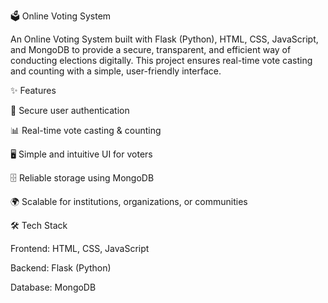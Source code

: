 🗳️ Online Voting System

An Online Voting System built with Flask (Python), HTML, CSS, JavaScript, and MongoDB to provide a secure, transparent, and efficient way of conducting elections digitally. This project ensures real-time vote casting and counting with a simple, user-friendly interface.

✨ Features

🔑 Secure user authentication

📊 Real-time vote casting & counting

🖥️ Simple and intuitive UI for voters

🗄️ Reliable storage using MongoDB

🌍 Scalable for institutions, organizations, or communities

🛠️ Tech Stack

Frontend: HTML, CSS, JavaScript

Backend: Flask (Python)

Database: MongoDB
